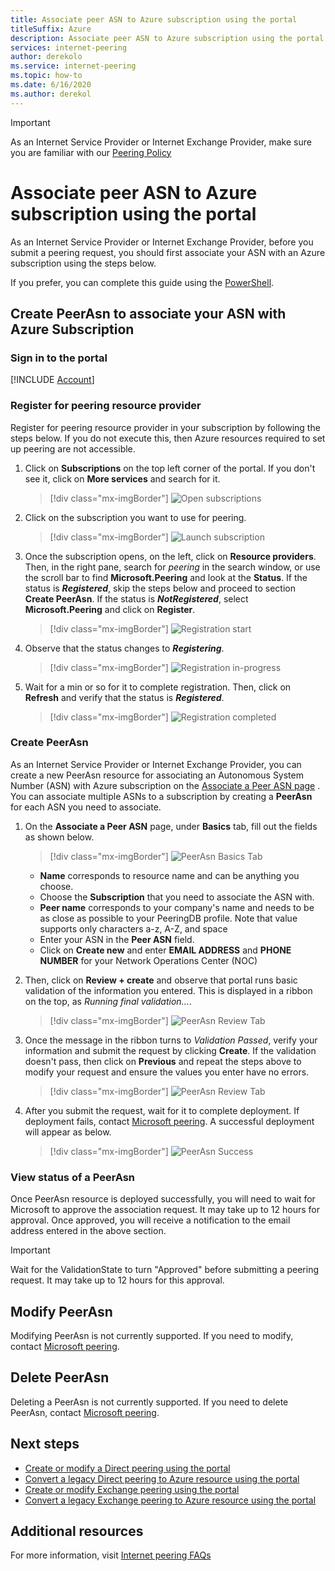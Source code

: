 ```yaml
---
title: Associate peer ASN to Azure subscription using the portal
titleSuffix: Azure
description: Associate peer ASN to Azure subscription using the portal
services: internet-peering
author: derekolo
ms.service: internet-peering
ms.topic: how-to
ms.date: 6/16/2020
ms.author: derekol
---
```


> [!IMPORTANT]
> As an Internet Service Provider or Internet Exchange Provider, make sure you are familiar with our [Peering Policy](policy.md)

# Associate peer ASN to Azure subscription using the portal

As an Internet Service Provider or Internet Exchange Provider, before you submit a peering request, you should first associate your ASN with an Azure subscription using the steps below.

If you prefer, you can complete this guide using the [PowerShell](howto-subscription-association-powershell.md).

## Create PeerAsn to associate your ASN with Azure Subscription

### Sign in to the portal
[!INCLUDE [Account](./includes/account-portal.md)]

### Register for peering resource provider
Register for peering resource provider in your subscription by following the steps below. If you do not execute this, then Azure resources required to set up peering are not accessible.

1. Click on **Subscriptions** on the top left corner of the portal. If you don't see it, click on **More services** and search for it.

    > [!div class="mx-imgBorder"]
    > ![Open subscriptions](./media/rp-subscriptions-open.png)

1. Click on the subscription you want to use for peering.

    > [!div class="mx-imgBorder"]
    > ![Launch subscription](./media/rp-subscriptions-launch.png)

1. Once the subscription opens, on the left, click on **Resource providers**. Then, in the right pane, search for *peering* in the search window, or use the scroll bar to find **Microsoft.Peering** and look at the **Status**. If the status is ***Registered***, skip the steps below and proceed to section **Create PeerAsn**. If the status is ***NotRegistered***, select **Microsoft.Peering** and click on **Register**.

    > [!div class="mx-imgBorder"]
    > ![Registration start](./media/rp-register-start.png)

1. Observe that the status changes to ***Registering***.

    > [!div class="mx-imgBorder"]
    > ![Registration in-progress](./media/rp-register-progress.png)

1. Wait for a min or so for it to complete registration. Then, click on **Refresh** and verify that the status is ***Registered***.

    > [!div class="mx-imgBorder"]
    > ![Registration completed](./media/rp-register-completed.png)

### Create PeerAsn
As an Internet Service Provider or Internet Exchange Provider, you can create a new PeerAsn resource for associating an Autonomous System Number (ASN) with Azure subscription on the [Associate a Peer ASN page](https://go.microsoft.com/fwlink/?linkid=2129592) . You can associate multiple ASNs to a subscription by creating a **PeerAsn** for each ASN you need to associate.

1. On the **Associate a Peer ASN** page, under **Basics** tab, fill out the fields as shown below.

    > [!div class="mx-imgBorder"]
    > ![PeerAsn Basics Tab](./media/peerasn-basics-tab.png)

    * **Name** corresponds to resource name and can be anything you choose.  
    * Choose the **Subscription** that you need to associate the ASN with.
    * **Peer name** corresponds to your company's name and needs to be as close as possible to your PeeringDB profile. Note that value supports only characters a-z, A-Z, and space
    * Enter your ASN in the **Peer ASN** field.
    * Click on **Create new** and enter **EMAIL ADDRESS** and **PHONE NUMBER** for your Network Operations Center (NOC)
1. Then, click on **Review + create** and observe that portal runs basic validation of the information you entered. This is displayed in a ribbon on the top, as *Running final validation...*.

    > [!div class="mx-imgBorder"]
    > ![PeerAsn Review Tab](./media/peerasn-review-tab-validation.png)

1. Once the message in the ribbon turns to *Validation Passed*, verify your information and submit the request by clicking **Create**. If the validation doesn't pass, then click on **Previous** and repeat the steps above to modify your request and ensure the values you enter have no errors.

    > [!div class="mx-imgBorder"]
    > ![PeerAsn Review Tab](./media/peerasn-review-tab.png)

1. After you submit the request, wait for it to complete deployment. If deployment fails, contact [Microsoft peering](mailto:peering@microsoft.com). A successful deployment will appear as below.

    > [!div class="mx-imgBorder"]
    > ![PeerAsn Success](./media/peerasn-success.png)

### View status of a PeerAsn
Once PeerAsn resource is deployed successfully, you will need to wait for Microsoft to approve the association request. It may take up to 12 hours for approval. Once approved, you will receive a notification to the email address entered in the above section.

> [!IMPORTANT]
> Wait for the ValidationState to turn "Approved" before submitting a peering request. It may take up to 12 hours for this approval.

## Modify PeerAsn
Modifying PeerAsn is not currently supported. If you need to modify, contact [Microsoft peering](mailto:peering@microsoft.com).

## Delete PeerAsn
Deleting a PeerAsn is not currently supported. If you need to delete PeerAsn, contact [Microsoft peering](mailto:peering@microsoft.com).

## Next steps

* [Create or modify a Direct peering using the portal](howto-direct-portal.md)
* [Convert a legacy Direct peering to Azure resource using the portal](howto-legacy-direct-portal.md)
* [Create or modify Exchange peering using the portal](howto-exchange-portal.md)
* [Convert a legacy Exchange peering to Azure resource using the portal](howto-legacy-exchange-portal.md)

## Additional resources

For more information, visit [Internet peering FAQs](faqs.md)
